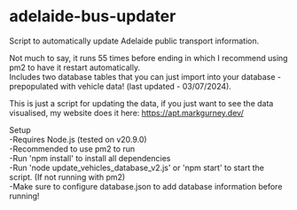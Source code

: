 # adelaide-bus-updater
Script to automatically update Adelaide public transport information.  

Not much to say, it runs 55 times before ending in which I recommend using pm2 to have it restart automatically.  
Includes two database tables that you can just import into your database - prepopulated with vehicle data! (last updated - 03/07/2024).  

This is just a script for updating the data, if you just want to see the data visualised, my website does it here: https://apt.markgurney.dev/

Setup  
-Requires Node.js (tested on v20.9.0)  
-Recommended to use pm2 to run  
-Run 'npm install' to install all dependencies  
-Run 'node update_vehicles_database_v2.js' or 'npm start' to start the script. (If not running with pm2)  
-Make sure to configure database.json to add database information before running!  

